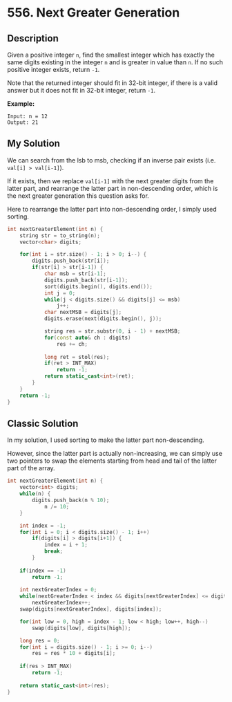 # 556. Next Greater Generation

## Description

Given a positive integer `n`, find the smallest integer which has exactly the same digits existing in the integer `n` and is greater in value than `n`. If no such positive integer exists, return `-1`.

Note that the returned integer should fit in 32-bit integer, if there is a valid answer but it does not fit in 32-bit integer, return `-1`.

**Example:**
```
Input: n = 12
Output: 21
```

## My Solution

We can search from the lsb to msb, checking if an inverse pair exists (i.e. `val[i] > val[i-1]`).

If it exists, then we replace `val[i-1]` with the next greater digits from the latter part, and rearrange the latter part in non-descending order, which is the next greater generation this question asks for. 

Here to rearrange the latter part into non-descending order, I simply used sorting.

```C++
int nextGreaterElement(int n) {
    string str = to_string(n);
    vector<char> digits;

    for(int i = str.size() - 1; i > 0; i--) {
        digits.push_back(str[i]);
        if(str[i] > str[i-1]) {
            char msb = str[i-1];
            digits.push_back(str[i-1]);
            sort(digits.begin(), digits.end());
            int j = 0;
            while(j < digits.size() && digits[j] <= msb)
                j++;
            char nextMSB = digits[j];
            digits.erase(next(digits.begin(), j));

            string res = str.substr(0, i - 1) + nextMSB;
            for(const auto& ch : digits)
                res += ch;
            
            long ret = stol(res);
            if(ret > INT_MAX)
                return -1;
            return static_cast<int>(ret);
        }
    }
    return -1;
}
```

## Classic Solution

In my solution, I used sorting to make the latter part non-descending.

However, since the latter part is actually non-increasing, we can simply use two pointers to swap the elements starting from head and tail of the latter part of the array.

```C++
int nextGreaterElement(int n) {
    vector<int> digits;
    while(n) {
        digits.push_back(n % 10);
            n /= 10;
    }

    int index = -1;
    for(int i = 0; i < digits.size() - 1; i++)
        if(digits[i] > digits[i+1]) {
            index = i + 1;
            break;
        }
    
    if(index == -1)
        return -1;
    
    int nextGreaterIndex = 0;
    while(nextGreaterIndex < index && digits[nextGreaterIndex] <= digits[index])
        nextGreaterIndex++;
    swap(digits[nextGreaterIndex], digits[index]);

    for(int low = 0, high = index - 1; low < high; low++, high--)
        swap(digits[low], digits[high]);

    long res = 0;
    for(int i = digits.size() - 1; i >= 0; i--)
        res = res * 10 + digits[i];
    
    if(res > INT_MAX)
        return -1;
    
    return static_cast<int>(res);
}
```